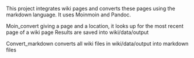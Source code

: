 This project integrates wiki pages and converts these pages using the markdown language.
It uses Moinmoin and Pandoc.

Moin_convert giving a page and a location, it looks up for the most recent page of a wiki page
Results are saved into wiki/data/output

Convert_markdown converts all wiki files in wiki/data/output into markdown files